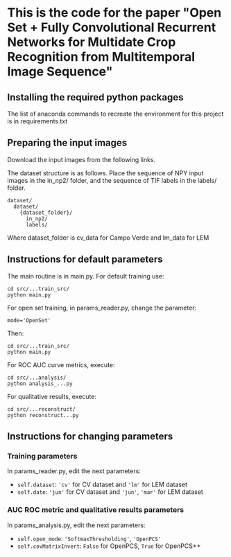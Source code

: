 # This is the code for the paper "Open Set + Fully Convolutional Recurrent Networks for Multidate Crop Recognition from Multitemporal Image Sequence"


## Installing the required python packages

The list of anaconda commands to recreate the environment for this project is in requirements.txt

## Preparing the input images 

Download the input images from the following links. 


The dataset structure is as follows. Place the sequence of NPY input images in the in_np2/ folder, and the sequence of TIF labels in the labels/ folder.
```
dataset/  
  dataset/  
    {dataset_folder}/  
      in_np2/  
      labels/  
```  
Where dataset_folder is cv_data for Campo Verde and lm_data for LEM
  
  
## Instructions for default parameters

The main routine is in main.py. For default training use:
```
cd src/...train_src/
python main.py
```
For open set training, in params_reader.py, change the parameter:
```
mode='OpenSet'
```
Then:
```
cd src/...train_src/
python main.py
```
For ROC AUC curve metrics, execute:
```
cd src/...analysis/
python analysis_...py
```
For qualitative results, execute:
```
cd src/...reconstruct/
python reconstruct...py
```
## Instructions for changing parameters

### Training parameters 
In params_reader.py, edit the next parameters:

- ```self.dataset```: ```'cv'``` for CV dataset and ```'lm'``` for LEM dataset
- ```self.date```: ```'jun'``` for CV dataset and ```'jun'```, ```'mar'``` for LEM dataset

### AUC ROC metric and qualitative results parameters

In params_analysis.py, edit the next parameters:

- ```self.open_mode```: ```'SoftmaxThresholding'```, ```'OpenPCS'```
- ```self.covMatrixInvert```: ```False``` for OpenPCS, ```True``` for OpenPCS++



